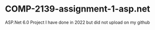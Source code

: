 # COMP-2139-assignment-1-asp.net
ASP.Net 6.0 Project I have done in 2022 but did not upload on my github
